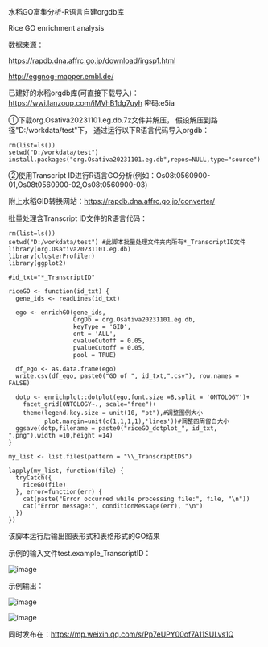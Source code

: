 水稻GO富集分析-R语言自建orgdb库

Rice GO enrichment analysis

数据来源：

https://rapdb.dna.affrc.go.jp/download/irgsp1.html

http://eggnog-mapper.embl.de/

已建好的水稻orgdb库(可直接下载导入)：
https://wwi.lanzoup.com/iMVhB1dg7uyh
密码:e5ia

①下载org.Osativa20231101.eg.db.7z文件并解压，
假设解压到路径"D:/workdata/test"下，
通过运行以下R语言代码导入orgdb：
```
rm(list=ls())
setwd("D:/workdata/test")
install.packages("org.Osativa20231101.eg.db",repos=NULL,type="source")
```
②使用Transcript ID进行R语言GO分析(例如：Os08t0560900-01,Os08t0560900-02,Os08t0560900-03)

附上水稻GID转换网站：https://rapdb.dna.affrc.go.jp/converter/

批量处理含Transcript ID文件的R语言代码：

```
rm(list=ls())
setwd("D:/workdata/test") #此脚本批量处理文件夹内所有*_TranscriptID文件
library(org.Osativa20231101.eg.db)
library(clusterProfiler)
library(ggplot2)

#id_txt="*_TranscriptID"

riceGO <- function(id_txt) {
  gene_ids <- readLines(id_txt)
  
  ego <- enrichGO(gene_ids,
                  OrgDb = org.Osativa20231101.eg.db,
                  keyType = 'GID',
                  ont = 'ALL',
                  qvalueCutoff = 0.05,
                  pvalueCutoff = 0.05,
                  pool = TRUE)
  
  df_ego <- as.data.frame(ego)
  write.csv(df_ego, paste0("GO of ", id_txt,".csv"), row.names = FALSE)
  
  dotp <- enrichplot::dotplot(ego,font.size =8,split = 'ONTOLOGY')+
    facet_grid(ONTOLOGY~., scale="free")+     
    theme(legend.key.size = unit(10, "pt"),#调整图例大小
          plot.margin=unit(c(1,1,1,1),'lines'))#调整四周留白大小
  ggsave(dotp,filename = paste0("riceGO_dotplot_", id_txt, ".png"),width =10,height =14)
}

my_list <- list.files(pattern = "\\_TranscriptID$")

lapply(my_list, function(file) {
  tryCatch({
    riceGO(file)
  }, error=function(err) {
    cat(paste("Error occurred while processing file:", file, "\n"))
    cat("Error message:", conditionMessage(err), "\n")
  })
})
```

该脚本运行后输出图表形式和表格形式的GO结果

示例的输入文件test.example_TranscriptID：

![image](https://github.com/RemagenRe/org.Osativa20231101.eg.db/assets/114082077/1082cfcd-e497-449c-9089-db8994f25be8)


示例输出：

![image](https://github.com/RemagenRe/org.Osativa20231101.eg.db/assets/114082077/23e363cc-feb4-4328-9b7e-12be420c41ff)

![image](https://github.com/RemagenRe/org.Osativa20231101.eg.db/assets/114082077/c9ea0b9e-b795-46e9-8b95-eae806a6aecf)


同时发布在：https://mp.weixin.qq.com/s/Pp7eUPY00of7A11SULvs1Q


